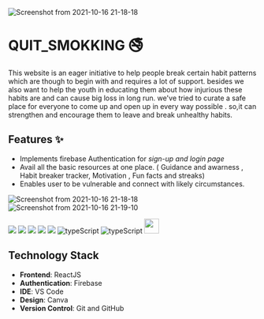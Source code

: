 
![Screenshot from 2021-10-16 21-18-18](https://user-images.githubusercontent.com/73706697/137594095-fa5dbf19-7e78-479f-af02-80dfb0f24512.png)


# QUIT_SMOKKING 🚭
This website is an eager initiative to help people break certain habit patterns which are though to begin with and requires a lot of support. besides we also want to help the youth in educating them about how injurious these habits are and can cause big loss in long run. we've tried to curate a safe place for everyone to come up and open up in every way possible . so,it can strengthen and encourage them to leave and break unhealthy habits.
## Features ✨
- Implements firebase Authentication for *sign-up and login page*
- Avail all the basic resources at one place. (  Guidance and awarness , Habit breaker tracker, Motivation , Fun facts and streaks)
- Enables user to be vulnerable and connect with likely circumstances.

![Screenshot from 2021-10-16 21-18-18](https://user-images.githubusercontent.com/73706697/137594016-026ddc75-63a7-4e55-ae08-bfa27ab48464.png)
![Screenshot from 2021-10-16 21-19-10](https://user-images.githubusercontent.com/73706697/137594023-be3df3cd-7d27-43e0-a5f1-342600d432dc.png)



<img src="https://img.shields.io/badge/html5%20-%23E34F26.svg?&style=for-the-badge&logo=html5&logoColor=white"/> <img src="https://img.shields.io/badge/css3%20-%231572B6.svg?&style=for-the-badge&logo=css3&logoColor=white"/> <img src="https://img.shields.io/badge/javascript%20-%23323330.svg?&style=for-the-badge&logo=javascript&logoColor=%23F7DF1E"/>  <img src="https://img.shields.io/badge/bootstrap%20-%23563D7C.svg?&style=for-the-badge&logo=bootstrap&logoColor=white"/> <img src="https://img.shields.io/badge/github%20-%23121011.svg?&style=for-the-badge&logo=github&logoColor=white"/> <img  src="https://img.shields.io/badge/Node.js-43853D?style=for-the-badge&logo=node.js&logoColor=white" alt="typeScript" > <img  src="https://img.shields.io/badge/React-20232A?style=for-the-badge&logo=react&logoColor=61DAFB" alt="typeScript" >  <img height="30"  src="https://img.shields.io/badge/-Firebase-05122A?style=flat-square&logo=Firebase">

## Technology Stack
- **Frontend**: ReactJS
- **Authentication**: Firebase
- **IDE**: VS Code
- **Design**: Canva
- **Version Control**: Git and GitHub 









 







